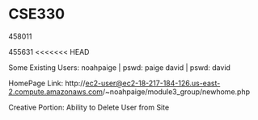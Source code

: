 # CSE330
458011

455631
<<<<<<< HEAD



Some Existing Users:
noahpaige | pswd: paige
david     | pswd: david

HomePage Link: http://ec2-user@ec2-18-217-184-126.us-east-2.compute.amazonaws.com/~noahpaige/module3_group/newhome.php

Creative Portion: Ability to Delete User from Site

